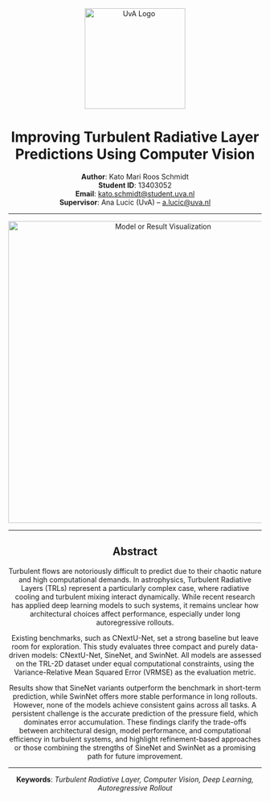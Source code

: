 <div align="center">

<img src="https://www.uva.nl/binaries/content/gallery/uva/logo-uva.png" alt="UvA Logo" width="200"/>

# Improving Turbulent Radiative Layer Predictions Using Computer Vision

**Author**: Kato Mari Roos Schmidt  
**Student ID**: 13403052  
**Email**: kato.schmidt@student.uva.nl  
**Supervisor**: Ana Lucic (UvA) – a.lucic@uva.nl

---

<img src="Data_Science_Thesis/video/example_image.jpeg" alt="Model or Result Visualization" width="600"/>

---

## Abstract

Turbulent flows are notoriously difficult to predict due to their chaotic nature and high computational demands. In astrophysics, Turbulent Radiative Layers (TRLs) represent a particularly complex case, where radiative cooling and turbulent mixing interact dynamically. While recent research has applied deep learning models to such systems, it remains unclear how architectural choices affect performance, especially under long autoregressive rollouts.

Existing benchmarks, such as CNextU-Net, set a strong baseline but leave room for exploration. This study evaluates three compact and purely data-driven models: CNextU-Net, SineNet, and SwinNet. All models are assessed on the TRL-2D dataset under equal computational constraints, using the Variance-Relative Mean Squared Error (VRMSE) as the evaluation metric.

Results show that SineNet variants outperform the benchmark in short-term prediction, while SwinNet offers more stable performance in long rollouts. However, none of the models achieve consistent gains across all tasks. A persistent challenge is the accurate prediction of the pressure field, which dominates error accumulation. These findings clarify the trade-offs between architectural design, model performance, and computational efficiency in turbulent systems, and highlight refinement-based approaches or those combining the strengths of SineNet and SwinNet as a promising path for future improvement.

---

**Keywords**: *Turbulent Radiative Layer, Computer Vision, Deep Learning, Autoregressive Rollout*

</div>
